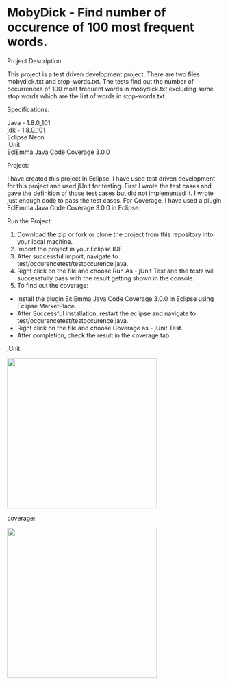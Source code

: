 # MobyDick - Find number of occurence of 100 most frequent words.

Project Description:

This project is a test driven development project. There are two files mobydick.txt and stop-words.txt. 
The tests find out the number of occurrences of 100 most frequent words in mobydick.txt excluding some stop words
which are the list of words in stop-words.txt.

Specifications:

Java - 1.8.0_101 <br />
jdk - 1.8.0_101 <br />
Eclipse Neon <br />
jUnit <br />
EclEmma Java Code Coverage 3.0.0 <br />

Project:

I have created this project in Eclipse. I have used test driven development for this project and used jUnit for testing.
First I wrote the test cases and gave the definition of those test cases but did not implemented it.
I wrote just enough code to pass the test cases. For Coverage, I have used a plugin EclEmma Java Code Coverage 3.0.0 in Eclipse.

Run the Project:
1. Download the zip or fork or clone the project from this repository into your local machine.
2. Import the project in your Eclipse IDE.
3. After successful import, navigate to test/occurencetest/testoccurence.java.
4. Right click on the file and choose Run As - jUnit Test and the tests will successfully pass with the result getting shown in the console.
5. To find out the coverage:
  - Install the plugin EclEmma Java Code Coverage 3.0.0 in Eclipse using Eclipse MarketPlace.
  - After Successful installation, restart the eclipse and navigate to test/occurencetest/testoccurence.java.
  - Right click on the file and choose Coverage as - jUnit Test.
  - After completion, check the result in the coverage tab.
  
  
 jUnit:
 <p><img src="/images/jUnit.png" width="350"/></p>
 
 
 coverage:
 <p><img src="/images/coverage.png" width="350"/></p>
 
 
